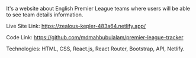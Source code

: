 It's a website about English Premier League teams where users will be able to see team details information.

Live Site Link: https://zealous-kepler-483a64.netlify.app/

Code Link: https://github.com/mdmahbubulalam/premier-league-tracker

Technologies: HTML, CSS, React.js, React Router, Bootstrap, API, Netlify.
